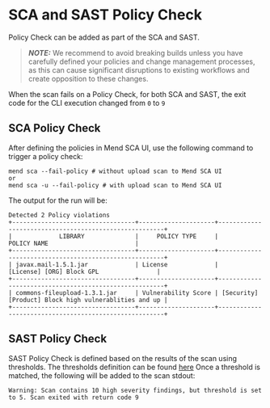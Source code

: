 # SCA and SAST Policy Check
Policy Check can be added as part of the SCA and SAST.
> **_NOTE:_** 
We recommend to avoid breaking builds unless you have carefully defined your policies and change management processes, as this can cause significant disruptions to existing workflows and create opposition to these changes.

When the scan fails on a Policy Check, for both SCA and SAST, the exit code for the CLI execution changed from `0`  to `9`

## SCA Policy Check
After defining the policies in Mend SCA UI, use the following command to trigger a policy check:
```shell
mend sca --fail-policy # without upload scan to Mend SCA UI
or
mend sca -u --fail-policy # with upload scan to Mend SCA UI
```
The output for the run will be:
```shell
Detected 2 Policy violations
+----------------------------------+---------------------+-------------------------------------------------------+
|             LIBRARY              |     POLICY TYPE     |                    POLICY NAME                        |
+----------------------------------+---------------------+-------------------------------------------------------+
| javax.mail-1.5.1.jar             | License             |              [License] [ORG] Block GPL                |
+----------------------------------+---------------------+-------------------------------------------------------+
| commons-fileupload-1.3.1.jar     | Vulnerability Score | [Security] [Product] Block high vulnerablities and up |
+----------------------------------+---------------------+-------------------------------------------------------+
```
## SAST Policy Check
SAST Policy Check is defined based on the results of the scan using thresholds.
The thresholds definition can be found [here](https://docs.mend.io/bundle/cli/page/set_builds_to_fail_depending_on_scan_results.html)
Once a threshold is matched, the following will be added to the scan stdout:

```shell
Warning: Scan contains 10 high severity findings, but threshold is set to 5. Scan exited with return code 9
```